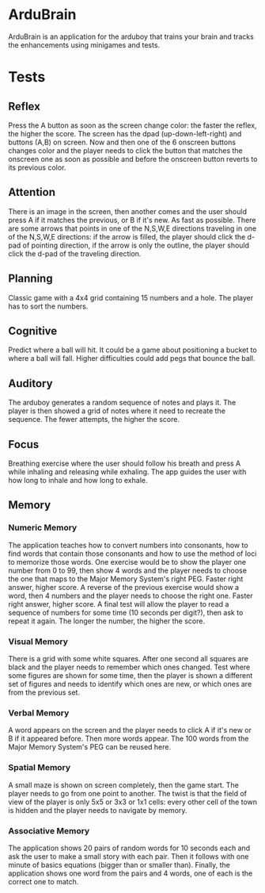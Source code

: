 # ArduBrain
ArduBrain is an application for the arduboy that trains your brain and tracks the enhancements using minigames and tests.

# Tests

## Reflex
Press the A button as soon as the screen change color: the faster the reflex, the higher the score.
The screen has the dpad (up-down-left-right) and buttons (A,B) on screen. Now and then one of the 6 onscreen buttons changes color and the player needs to click the button that matches the onscreen one as soon as possible and before the onscreen button reverts to its previous color.

## Attention
There is an image in the screen, then another comes and the user should press A if it matches the previous, or B if it's new. As fast as possible.
There are some arrows that points in one of the N,S,W,E directions traveling in one of the N,S,W,E directions: if the arrow is filled, the player should click the d-pad of pointing direction, if the arrow is only the outline, the player should click the d-pad of the traveling direction.

## Planning
Classic game with a 4x4 grid containing 15 numbers and a hole. The player has to sort the numbers.

## Cognitive
Predict where a ball will hit. It could be a game about positioning a bucket to where a ball will fall. Higher difficulties could add pegs that bounce the ball.

## Auditory
The arduboy generates a random sequence of notes and plays it. The player is then showed a grid of notes where it need to recreate the sequence. The fewer attempts, the higher the score.

## Focus
Breathing exercise where the user should follow his breath and press A while inhaling and releasing while exhaling. The app guides the user with how long to inhale and how long to exhale.

## Memory

### Numeric Memory
The application teaches how to convert numbers into consonants, how to find words that contain those consonants and how to use the method of loci to memorize those words.
One exercise would be to show the player one number from 0 to 99, then show 4 words and the player needs to choose the one that maps to the Major Memory System's right PEG. Faster right answer, higher score.
A reverse of the previous exercise would show a word, then 4 numbers and the player needs to choose the right one. Faster right answer, higher score.
A final test will allow the player to read a sequence of numbers for some time (10 seconds per digit?), then ask to repeat it again. The longer the number, the higher the score.

### Visual Memory
There is a grid with some white squares. After one second all squares are black and the player needs to remember which ones changed.
Test where some figures are shown for some time, then the player is shown a different set of figures and needs to identify which ones are new, or which ones are from the previous set.

### Verbal Memory
A word appears on the screen and the player needs to click A if it's new or B if it appeared before. Then more words appear. The 100 words from the Major Memory System's PEG can be reused here.

### Spatial Memory
A small maze is shown on screen completely, then the game start. The player needs to go from one point to another. The twist is that the field of view of the player is only 5x5 or 3x3 or 1x1 cells: every other cell of the town is hidden and the player needs to navigate by memory.

### Associative Memory
The application shows 20 pairs of random words for 10 seconds each and ask the user to make a small story with each pair. Then it follows with one minute of basics equations (bigger than or smaller than). Finally, the application shows one word from the pairs and 4 words, one of each is the correct one to match.
